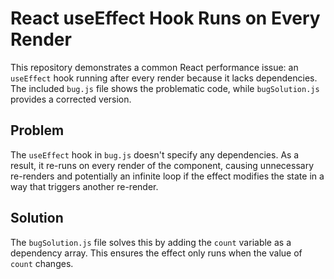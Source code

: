 # React useEffect Hook Runs on Every Render

This repository demonstrates a common React performance issue: an `useEffect` hook running after every render because it lacks dependencies.  The included `bug.js` file shows the problematic code, while `bugSolution.js` provides a corrected version.

## Problem

The `useEffect` hook in `bug.js` doesn't specify any dependencies.  As a result, it re-runs on every render of the component, causing unnecessary re-renders and potentially an infinite loop if the effect modifies the state in a way that triggers another re-render.

## Solution

The `bugSolution.js` file solves this by adding the `count` variable as a dependency array. This ensures the effect only runs when the value of `count` changes.